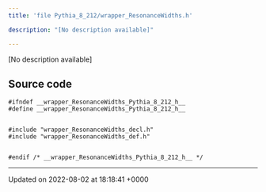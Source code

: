 ```yaml
---
title: 'file Pythia_8_212/wrapper_ResonanceWidths.h'

description: "[No description available]"

---
```







[No description available]




## Source code

```
#ifndef __wrapper_ResonanceWidths_Pythia_8_212_h__
#define __wrapper_ResonanceWidths_Pythia_8_212_h__


#include "wrapper_ResonanceWidths_decl.h"
#include "wrapper_ResonanceWidths_def.h"


#endif /* __wrapper_ResonanceWidths_Pythia_8_212_h__ */
```


-------------------------------

Updated on 2022-08-02 at 18:18:41 +0000
